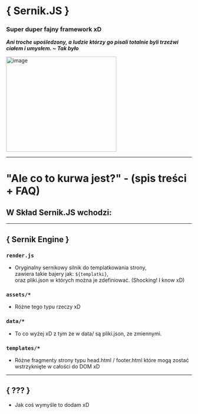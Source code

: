 # { Sernik.JS }
### Super duper fajny framework xD
***Ani troche upośledzony, a ludzie którzy go pisali totalnie byli trzeźwi ciałem i umysłem. ~ Tak było***

<img width="299" height="258" alt="image" src="https://github.com/user-attachments/assets/08882080-8986-4d80-8d7d-4b30796bb130" />

---

# "Ale co to kurwa jest?" - (spis treści + FAQ)

## W Skład Sernik.JS wchodzi:
---
## { Sernik Engine }
### **`render.js`** 
- Oryginalny sernikowy silnik do templatkowania strony, \
  zawiera takie bajery jak: `${templatki}`, \
  oraz pliki.json w których można je zdefiniować. (Shocking! I know xD)
### **`assets/*`**
- Różne tego typu rzeczy xD
### **`data/*`**
- To co wyżej xD z tym że w data/ są pliki.json, ze zmiennymi.
### **`templates/*`**
- Różne fragmenty strony typu head.html / footer.html które mogą zostać wstrzyknięte w całości do DOM xD
---

## { ??? }
- Jak coś wymyśle to dodam xD
